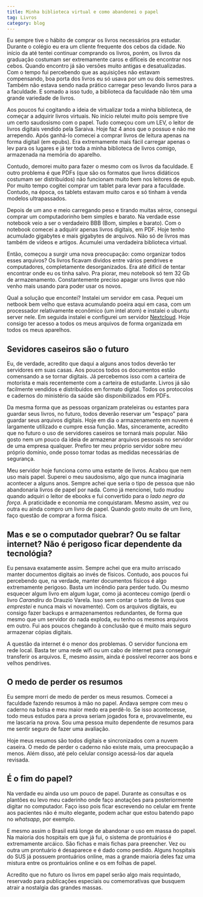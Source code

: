 ```yaml
---
title: Minha biblioteca virtual e como abandonei o papel
tag: Livros
category: blog
---
```


Eu sempre tive o hábito de comprar os livros necessários pra estudar. Durante o colégio eu era um cliente frequente dos cebos da cidade. No início da até tentei continuar comprando os livros, porém, os livros da graduação costumam ser extremamente caros e difíceis de encontrar nos cebos. Quando encontro já são versões muito antigas e desatualizadas. Com o tempo fui percebendo que as aquisições não estavam compensando, boa porta dos livros eu só usava por um ou dois semestres. Também não estava sendo nada prático carregar peso levando livros para a a faculdade. E somado a isso tudo, a biblioteca da faculdade não têm uma grande variedade de livros.

Aos poucos fui cogitando a ideia de virtualizar toda a minha biblioteca, de começar a adquirir livros virtuais. No início relutei muito pois sempre tive um certo saudosismo com o papel. Tudo começou com um LEV, o leitor de livros digitais vendido pela Saraiva. Hoje faz 4 anos que o possuo e não me arrependo. Após ganhá-lo comecei a comprar livros de leitura apenas na forma digitail (em epubs). Era extremamente mais fácil carregar apenas o lev para os lugares e já ter toda a minha biblioteca de livros comigo, armazenada na memória do aparelho.

Contudo, demorei muito para fazer o mesmo com os livros da faculdade. E outro problema é que PDFs (que são os formatos que livros didáticos costumam ser distribuídos) não funcionam muito bem nos leitores de epub. Por muito tempo cogitei comprar um tablet para levar para a faculdade. Contudo, na época, os tablets estavam muito caros e só tinham à venda modelos ultrapassados.

Depois de um ano e meio carregando peso e tirando muitas xérox, consegui comprar um computadorinho bem simples e barato. Na verdade esse notebook veio a ser o verdadeiro BBB (Bom, simples e barato). Com o notebook comecei a adquirir apenas livros digitais, em PDF. Hoje tenho acumulado gigabytes e mais gigabytes de arquivos. Não só de livros mas também de vídeos e artigos. Acumulei uma verdadeira biblioteca virtual.

Então, começou a surgir uma nova preocupação: como organizar todos esses arquivos? Os livros ficavam dividos entre vários pendrives e computadores, completamente desorganizados. Era até difícil de tentar encontrar onde eu os tinha salvo. Pra piorar, meu notebook só tem 32 Gb de armazenamento. Constantemente preciso apagar uns livros que não venho mais usando para poder usar os novos.

Qual a solução que encontei? Instalei um servidor em casa. Pequei um netbook bem velho que estava acumulando poeira aqui em casa, com um processador relativamente econômico (um intel atom) e instalei o ubuntu server nele. Em seguida instalei e configurei um servidor [Nextcloud](https://en.wikipedia.org/wiki/Nextcloud). Hoje consigo ter acesso a todos os meus arquivos de forma organizada em todos os meus aparelhos.

## Sevidores caseiros são o futuro

Eu, de verdade, acredito que daqui a alguns anos todos deverão ter servidores em suas casas. Aos poucos todos os documentos estão comensando a se tornar digitais. Já percebemos isso com a carteira de motorista e mais recentemente com a carteira de estudante. Livros já são facilmente vendidos e distribuidos em formato digital. Todos os protocolos e cadernos do ministério da saúde são disponibilizados em PDFs.

Da mesma forma que as pessoas organizam prateleiras ou estantes para guardar seus livros, no futuro, todos deverão reservar um "espaço" para guardar seus arquivos digitais. Hoje em dia o armazenamento em nuvem é largamente utilizado e cumpre essa função. Mas, sinceramente, acredito que no futuro o uso de servidores caseiros se tornará mais popular. Não gosto nem um pouco da ideia de armazenar arquivos pessoais no servidor de uma empresa qualquer. Prefiro ter meu próprio servidor sobre meu próprio domínio, onde posso tomar todas as medidas necessárias de segurança.

Meu servidor hoje funciona como uma estante de livros. Acabou que nem uso mais papel. Superei o meu saudosismo, algo que nunca imaginaria acontecer a alguns anos. Sempre achei que seria o tipo de pessoa que não abandonaria livros de papel por nada. Como já mencionei, tudo mudou quando adquiri o leitor de ebooks e fui convertido para o _lado negro da força_. A praticidade e economia me conquistaram. Mesmo assim, vez ou outra eu ainda compro um livro de papel. Quando gosto muito de um livro, faço questão de comprar a forma física.

## Mas e se o computador quebrar? Ou se faltar internet? Não é perigoso ficar dependente da tecnológia?

Eu pensava exatamente assim. Sempre achei que era muito arriscado manter documentos digitais ao invés de físicos. Contudo, aos poucos fui percebendo que, na verdade, manter documentos físicos é algo extremamente perigoso. Basta um incêndio para perder tudo. Ou mesmo esquecer algum livro em algum lugar, como já aconteceu comigo (perdi o livro _Carandiru_ do Drauzio Varela. Isso sem contar o tanto de livros que _emprestei_ e nunca mais vi novamente). Com os arquivos digitais, eu consigo fazer backups e armazenamentos redundantes, de forma que mesmo que um servidor do nada exploda, eu tenho os mesmos arquivos em outro. Fui aos poucos chegando à conclusão que é muito mais seguro armazenar cópias digitais.

A questão da internet é o menor dos problemas. O servidor funciona em rede local. Basta ter uma rede wifi ou um cabo de internet para conseguir transferir os arquivos. E, mesmo assim, ainda é possível recorrer aos bons e velhos pendrives.

## O medo de perder os resumos

Eu sempre morri de medo de perder os meus resumos. Comecei a faculdade fazendo resumos à mão no papel. Andava sempre com meu o caderno na bolsa e meu maior medo era perdê-lo. Se isso acontecesse, todo meus estudos para a prova seriam jogados fora e, provavelmente, eu me lascaria na prova. Sou uma pessoa muito dependente de resumos para me sentir seguro de fazer uma avaliação.

Hoje meus resumos são todos digitais e sincronizados com a nuvem caseira. O medo de perder o caderno não existe mais, uma preocupação a menos. Além disso, até pelo celular consigo acessá-los dar aquela revisada.

## É o fim do papel?

Na verdade eu ainda uso um pouco de papel. Durante as consultas e os plantões eu levo meu caderinho onde faço anotações para posteriormente digitar no computador. Faço isso pois ficar escrevendo no celular em frente aos pacientes não é muito elegante, podem achar que estou batendo papo no _whatsapp_, por exemplo.

E mesmo assim o Brasil está longe de abandonar o uso em massa do papel. Na maioria dos hospitais em que já fui, o sistema de prontuários é extremamente arcáico. São fichas e mais fichas para preencher. Vez ou outra um prontuário é desaparece e é dado como perdido. Alguns hospitais do SUS já possuem prontuários online, mas a grande maioria deles faz uma mistura entre os prontuários online e os em folhas de papel.

Acredito que no futuro os livros em papel serão algo mais requintado, reservado para publicações especiais ou comemorativas que busquem atrair a nostalgia das grandes massas.
